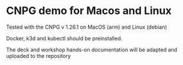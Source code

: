 # CNPG demo for Macos and Linux

Tested with the CNPG v 1.26.1 on MacOS (arm) and Linux (debian)

Docker, k3d and kubectl should be preinstalled.

The deck and workshop hands-on documentation will be adapted and uploaded to the repository
